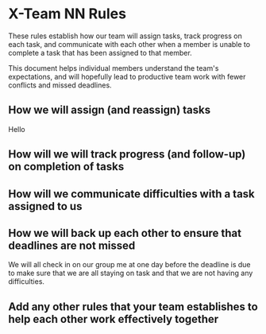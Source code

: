 # X-Team NN Rules

These rules establish how our team will assign tasks,
track progress on each task, and communicate with each other 
when a member is unable to complete a task that has been assigned to that member.

This document helps individual members understand the team's expectations,
and will hopefully lead to productive team work with fewer conflicts
and missed deadlines.

## How we will assign (and reassign) tasks

Hello

## How will we will track progress (and follow-up) on completion of tasks



## How will we communicate difficulties with a task assigned to us



## How we will back up each other to ensure that deadlines are not missed

We will all check in on our group me at one day before the deadline is due to make sure that we are all staying on task and that we are not having any difficulties.

## Add any other rules that your team establishes to help each other work effectively together



